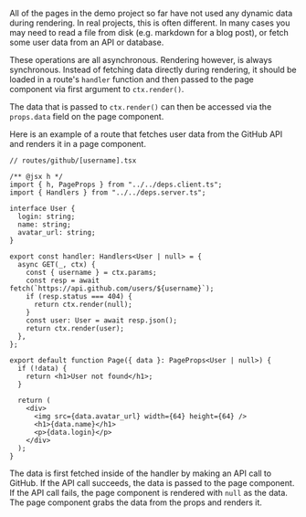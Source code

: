 All of the pages in the demo project so far have not used any dynamic data
during rendering. In real projects, this is often different. In many cases you
may need to read a file from disk (e.g. markdown for a blog post), or fetch some
user data from an API or database.

These operations are all asynchronous. Rendering however, is always synchronous.
Instead of fetching data directly during rendering, it should be loaded in a
route's `handler` function and then passed to the page component via first
argument to `ctx.render()`.

The data that is passed to `ctx.render()` can then be accessed via the
`props.data` field on the page component.

Here is an example of a route that fetches user data from the GitHub API and
renders it in a page component.

```tsx
// routes/github/[username].tsx

/** @jsx h */
import { h, PageProps } from "../../deps.client.ts";
import { Handlers } from "../../deps.server.ts";

interface User {
  login: string;
  name: string;
  avatar_url: string;
}

export const handler: Handlers<User | null> = {
  async GET(_, ctx) {
    const { username } = ctx.params;
    const resp = await fetch(`https://api.github.com/users/${username}`);
    if (resp.status === 404) {
      return ctx.render(null);
    }
    const user: User = await resp.json();
    return ctx.render(user);
  },
};

export default function Page({ data }: PageProps<User | null>) {
  if (!data) {
    return <h1>User not found</h1>;
  }

  return (
    <div>
      <img src={data.avatar_url} width={64} height={64} />
      <h1>{data.name}</h1>
      <p>{data.login}</p>
    </div>
  );
}
```

The data is first fetched inside of the handler by making an API call to GitHub.
If the API call succeeds, the data is passed to the page component. If the API
call fails, the page component is rendered with `null` as the data. The page
component grabs the data from the props and renders it.
